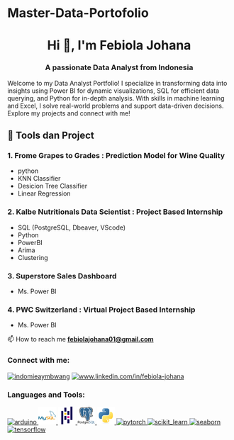 # Master-Data-Portofolio
<h1 align="center">Hi 👋, I'm Febiola Johana</h1>
<h3 align="center">A passionate Data Analyst from Indonesia</h3>

Welcome to my Data Analyst Portfolio! I specialize in transforming data into insights using Power BI for dynamic visualizations, SQL for efficient data querying, and Python for in-depth analysis. With skills in machine learning and Excel, I solve real-world problems and support data-driven decisions. Explore my projects and connect with me!

## 📂 Tools dan Project

### 1. Frome Grapes to Grades : Prediction Model for Wine Quality
- python
- KNN Classifier
- Desicion Tree Classifier
- Linear Regression

### 2. Kalbe Nutritionals Data Scientist : Project Based Internship
- SQL (PostgreSQL, Dbeaver, VScode)
- Python
- PowerBI
- Arima
- Clustering

### 3. Superstore Sales Dashboard
- Ms. Power BI

### 4. PWC Switzerland : Virtual Project Based Internship
- Ms. Power BI

📫 How to reach me **febiolajohana01@gmail.com**

<h3 align="left">Connect with me:</h3>
<p align="left">
<a href="https://twitter.com/indomieaymbwang" target="blank"><img align="center" src="https://raw.githubusercontent.com/rahuldkjain/github-profile-readme-generator/master/src/images/icons/Social/twitter.svg" alt="indomieaymbwang" height="30" width="40" /></a>
<a href="https://linkedin.com/in/www.linkedin.com/in/febiola-johana" target="blank"><img align="center" src="https://raw.githubusercontent.com/rahuldkjain/github-profile-readme-generator/master/src/images/icons/Social/linked-in-alt.svg" alt="www.linkedin.com/in/febiola-johana" height="30" width="40" /></a>
</p>

<h3 align="left">Languages and Tools:</h3>
<p align="left"> <a href="https://www.arduino.cc/" target="_blank" rel="noreferrer"> <img src="https://cdn.worldvectorlogo.com/logos/arduino-1.svg" alt="arduino" width="40" height="40"/> </a> <a href="https://www.mysql.com/" target="_blank" rel="noreferrer"> <img src="https://raw.githubusercontent.com/devicons/devicon/master/icons/mysql/mysql-original-wordmark.svg" alt="mysql" width="40" height="40"/> </a> <a href="https://pandas.pydata.org/" target="_blank" rel="noreferrer"> <img src="https://raw.githubusercontent.com/devicons/devicon/2ae2a900d2f041da66e950e4d48052658d850630/icons/pandas/pandas-original.svg" alt="pandas" width="40" height="40"/> </a> <a href="https://www.postgresql.org" target="_blank" rel="noreferrer"> <img src="https://raw.githubusercontent.com/devicons/devicon/master/icons/postgresql/postgresql-original-wordmark.svg" alt="postgresql" width="40" height="40"/> </a> <a href="https://www.python.org" target="_blank" rel="noreferrer"> <img src="https://raw.githubusercontent.com/devicons/devicon/master/icons/python/python-original.svg" alt="python" width="40" height="40"/> </a> <a href="https://pytorch.org/" target="_blank" rel="noreferrer"> <img src="https://www.vectorlogo.zone/logos/pytorch/pytorch-icon.svg" alt="pytorch" width="40" height="40"/> </a> <a href="https://scikit-learn.org/" target="_blank" rel="noreferrer"> <img src="https://upload.wikimedia.org/wikipedia/commons/0/05/Scikit_learn_logo_small.svg" alt="scikit_learn" width="40" height="40"/> </a> <a href="https://seaborn.pydata.org/" target="_blank" rel="noreferrer"> <img src="https://seaborn.pydata.org/_images/logo-mark-lightbg.svg" alt="seaborn" width="40" height="40"/> </a> <a href="https://www.tensorflow.org" target="_blank" rel="noreferrer"> <img src="https://www.vectorlogo.zone/logos/tensorflow/tensorflow-icon.svg" alt="tensorflow" width="40" height="40"/> </a> </p>

